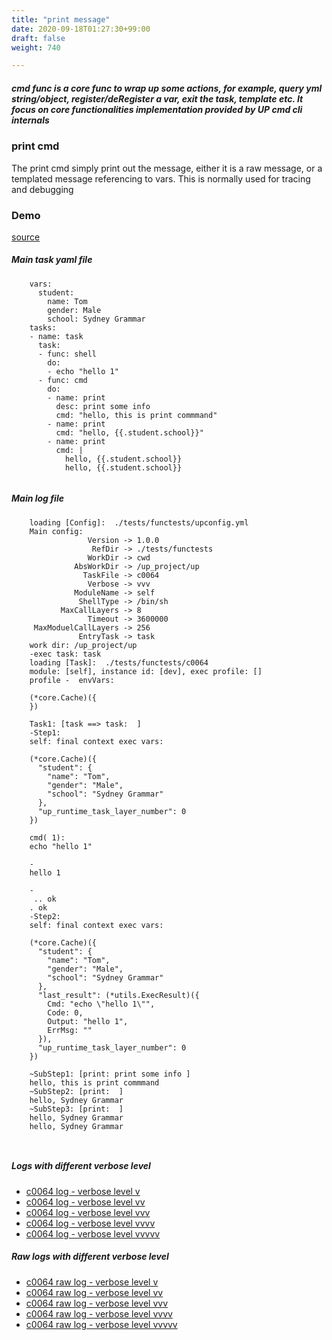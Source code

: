 ```yaml
---
title: "print message"
date: 2020-09-18T01:27:30+99:00
draft: false
weight: 740

---
```


##### cmd func is a core func to wrap up some actions, for example, query yml string/object, register/deRegister a var, exit the task, template etc. It focus on core functionalities implementation provided by UP cmd cli internals


### print cmd


The print cmd simply print out the message, either it is a raw message, or a templated message referencing to vars. This is normally used for tracing and debugging











### Demo








[source](https://github.com/upcmd/up/blob/master/tests/functests/c0064.yml)

##### Main task yaml file
```
    vars:
      student:
        name: Tom
        gender: Male
        school: Sydney Grammar
    tasks:
    - name: task
      task:
      - func: shell
        do:
        - echo "hello 1"
      - func: cmd
        do:
        - name: print
          desc: print some info
          cmd: "hello, this is print commmand"
        - name: print
          cmd: "hello, {{.student.school}}"
        - name: print
          cmd: |
            hello, {{.student.school}}
            hello, {{.student.school}}
    
```
##### Main log file
```
    loading [Config]:  ./tests/functests/upconfig.yml
    Main config:
                 Version -> 1.0.0
                  RefDir -> ./tests/functests
                 WorkDir -> cwd
              AbsWorkDir -> /up_project/up
                TaskFile -> c0064
                 Verbose -> vvv
              ModuleName -> self
               ShellType -> /bin/sh
           MaxCallLayers -> 8
                 Timeout -> 3600000
     MaxModuelCallLayers -> 256
               EntryTask -> task
    work dir: /up_project/up
    -exec task: task
    loading [Task]:  ./tests/functests/c0064
    module: [self], instance id: [dev], exec profile: []
    profile -  envVars:
    
    (*core.Cache)({
    })
    
    Task1: [task ==> task:  ]
    -Step1:
    self: final context exec vars:
    
    (*core.Cache)({
      "student": {
        "name": "Tom",
        "gender": "Male",
        "school": "Sydney Grammar"
      },
      "up_runtime_task_layer_number": 0
    })
    
    cmd( 1):
    echo "hello 1"
    
    -
    hello 1
    
    -
     .. ok
    . ok
    -Step2:
    self: final context exec vars:
    
    (*core.Cache)({
      "student": {
        "name": "Tom",
        "gender": "Male",
        "school": "Sydney Grammar"
      },
      "last_result": (*utils.ExecResult)({
        Cmd: "echo \"hello 1\"",
        Code: 0,
        Output: "hello 1",
        ErrMsg: ""
      }),
      "up_runtime_task_layer_number": 0
    })
    
    ~SubStep1: [print: print some info ]
    hello, this is print commmand
    ~SubStep2: [print:  ]
    hello, Sydney Grammar
    ~SubStep3: [print:  ]
    hello, Sydney Grammar
    hello, Sydney Grammar
    
    
```


##### Logs with different verbose level
* [c0064 log - verbose level v](../../logs/c0064_v)
* [c0064 log - verbose level vv](../../logs/c0064_vv)
* [c0064 log - verbose level vvv](../../logs/c0064_vvvv)
* [c0064 log - verbose level vvvv](../../logs/c0064_vvvv)
* [c0064 log - verbose level vvvvv](../../logs/c0064_vvvvv)

##### Raw logs with different verbose level
* [c0064 raw log - verbose level v](../../reflogs/c0064_v.log)
* [c0064 raw log - verbose level vv](../../reflogs/c0064_vv.log)
* [c0064 raw log - verbose level vvv](../../reflogs/c0064_vvv.log)
* [c0064 raw log - verbose level vvvv](../../reflogs/c0064_vvvv.log)
* [c0064 raw log - verbose level vvvvv](../../reflogs/c0064_vvvvv.log)







